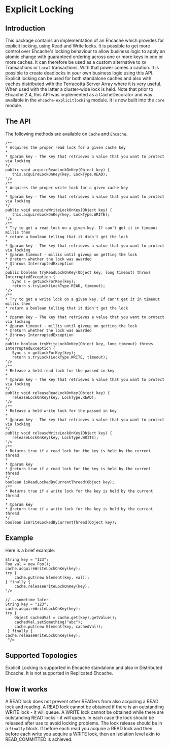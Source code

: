 ---
---
# Explicit Locking <a name="Explicit-Locking"/>

 

## Introduction
This package contains an implementation of an Ehcache which provides for explicit locking,
using Read and Write locks.
It is possible to get more control over Ehcache's locking behaviour to allow business logic
to apply an atomic change with guaranteed ordering across one or more keys in one or more caches. It can therefore
be used as a custom alternative to `XA` Transactions or `Local` transactions.
With that power comes a caution. It is possible to create deadlocks in your own business logic using this
API.
Explicit locking can be used for both standalone caches and also with caches distributed with the Terracotta Server Array
where it is very useful.
When used with the latter a cluster-wide lock is held. 
Note that prior to Ehcache 2.4, this API was implemented as a CacheDecorator and was available in the
`ehcache-explicitlocking` module. It is now built into the `core` module.

## The API
The following methods are available on `Cache` and `Ehcache`.

<pre><code>/**
* Acquires the proper read lock for a given cache key
*
* @param key - The key that retrieves a value that you want to protect via locking
*/
public void acquireReadLockOnKey(Object key) {
   this.acquireLockOnKey(key, LockType.READ);
"/>
/**
* Acquires the proper write lock for a given cache key
*
* @param key - The key that retrieves a value that you want to protect via locking
*/
public void acquireWriteLockOnKey(Object key) {
   this.acquireLockOnKey(key, LockType.WRITE);
"/>
/**
* Try to get a read lock on a given key. If can't get it in timeout millis then
* return a boolean telling that it didn't get the lock
*
* @param key - The key that retrieves a value that you want to protect via locking
* @param timeout - millis until giveup on getting the lock
* @return whether the lock was awarded
* @throws InterruptedException
*/
public boolean tryReadLockOnKey(Object key, long timeout) throws InterruptedException {
   Sync s = getLockForKey(key);
   return s.tryLock(LockType.READ, timeout);
"/>
/**
* Try to get a write lock on a given key. If can't get it in timeout millis then
* return a boolean telling that it didn't get the lock
*
* @param key - The key that retrieves a value that you want to protect via locking
* @param timeout - millis until giveup on getting the lock
* @return whether the lock was awarded
* @throws InterruptedException
*/
public boolean tryWriteLockOnKey(Object key, long timeout) throws InterruptedException {
   Sync s = getLockForKey(key);
   return s.tryLock(LockType.WRITE, timeout);
"/>
/**
* Release a held read lock for the passed in key
*
* @param key - The key that retrieves a value that you want to protect via locking
*/
public void releaseReadLockOnKey(Object key) {
   releaseLockOnKey(key, LockType.READ);
"/>
/**
* Release a held write lock for the passed in key
*
* @param key - The key that retrieves a value that you want to protect via locking
*/
public void releaseWriteLockOnKey(Object key) {
   releaseLockOnKey(key, LockType.WRITE);
"/>
/**
* Returns true if a read lock for the key is held by the current thread
*
* @param key
* @return true if a read lock for the key is held by the current thread
*/
boolean isReadLockedByCurrentThread(Object key);
/**
* Returns true if a write lock for the key is held by the current thread
*
* @param key
* @return true if a write lock for the key is held by the current thread
*/
boolean isWriteLockedByCurrentThread(Object key);
</code></pre>

## Example
Here is a brief example:

<pre><code>String key = "123";
Foo val = new Foo();
cache.acquireWriteLockOnKey(key);
try {
	cache.put(new Element(key, val));
} finally {
	cache.releaseWriteLockOnKey(key);
"/>

//...sometime later
String key = "123";
cache.acquireWriteLockOnKey(key);
try {
	Object cachedVal = cache.get(key).getValue();
	cachedVal.setSomething("abc");
 	cache.put(new Element(key, cachedVal));
 } finally {
cache.releaseWriteLockOnKey(key);
 "/>
</code></pre>

## Supported Topologies
Explicit Locking is supported in Ehcache standalone and also in Distributed Ehcache. It is not supported in Replicated Ehcache.

## How it works
A READ lock does not prevent other READers from also acquiring a READ lock and reading. A
READ lock cannot be obtained if there is an outstanding WRITE lock - it will queue.
A WRITE lock cannot be obtained while there are outstanding READ locks - it will queue.
In each case the lock should be released after use to avoid locking problems. The lock
release should be in a `finally` block.
If before each read you acquire a READ lock and then before each write you acquire a WRITE
lock, then an isolation level akin to READ_COMMITTED is achieved.
